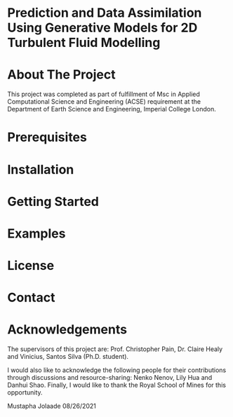 # Prediction and Data Assimilation Using Generative Models for 2D Turbulent Fluid Modelling



# About The Project

This project was completed as part of fulfillment of Msc in Applied Computational Science and Engineering (ACSE) requirement at the Department of Earth Science and Engineering, Imperial College London. 

# Prerequisites

# Installation

# Getting Started

# Examples

# License

# Contact

# Acknowledgements

The supervisors of this project are: Prof. Christopher Pain, Dr. Claire Healy and Vinicius, Santos Silva (Ph.D. student).

I would also like to acknowledge the following people for their contributions through discussions and resource-sharing: Nenko Nenov, Lily Hua and Danhui Shao. 
Finally, I would like to thank the Royal School of Mines for this opportunity. 

Mustapha Jolaade
08/26/2021
